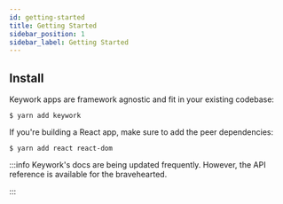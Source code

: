 ```yaml
---
id: getting-started
title: Getting Started
sidebar_position: 1
sidebar_label: Getting Started
---
```


## Install

Keywork apps are framework agnostic and fit in your existing codebase:

```shell title=Run in the root of your Cloudflare Worker project.
$ yarn add keywork
```

If you're building a React app, make sure to add the peer dependencies:

```shell title=Run in the root of your Cloudflare Worker project.
$ yarn add react react-dom
```

:::info
Keywork's docs are being updated frequently.
However, the API reference is available for the bravehearted.

:::
